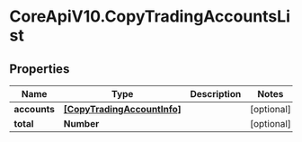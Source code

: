 # CoreApiV10.CopyTradingAccountsList

## Properties
Name | Type | Description | Notes
------------ | ------------- | ------------- | -------------
**accounts** | [**[CopyTradingAccountInfo]**](CopyTradingAccountInfo.md) |  | [optional] 
**total** | **Number** |  | [optional] 


